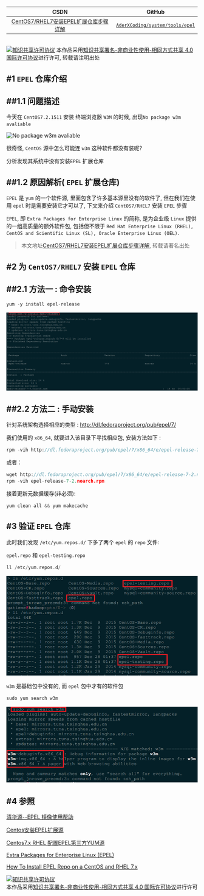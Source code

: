 | CSDN | GitHub |
|:----:|:------:|
| [CentOS7/RHEL7安装EPEL扩展仓库步骤详解](http://blog.csdn.net/gatieme/article/details/70232358) | [`AderXCoding/system/tools/epel`](https://github.com/gatieme/AderXCoding/tree/master/system/tools/epel) |


<br>
<a rel="license" href="http://creativecommons.org/licenses/by-nc-sa/4.0/"><img alt="知识共享许可协议" style="border-width:0" src="https://i.creativecommons.org/l/by-nc-sa/4.0/88x31.png" /></a>
本作品采用<a rel="license" href="http://creativecommons.org/licenses/by-nc-sa/4.0/">知识共享署名-非商业性使用-相同方式共享 4.0 国际许可协议</a>进行许可, 转载请注明出处
<br>



#1	`EPEL` 仓库介绍
-------

##1.1	问题描述
-------


今天在 `CentOS7.2.1511` 安装 终端浏览器 `W3M` 的时候, 出现`No package w3m avaliable`

![No package w3m avaliable](http://img.blog.csdn.net/20170418203100567?watermark/2/text/aHR0cDovL2Jsb2cuY3Nkbi5uZXQvZ2F0aWVtZQ==/font/5a6L5L2T/fontsize/400/fill/I0JBQkFCMA==/dissolve/70/gravity/SouthEast)


很奇怪, `CentOS`  源中怎么可能连 `w3m` 这种软件都没有装呢?

分析发现其系统中没有安装`EPEL` 扩展仓库

##1.2	原因解析( `EPEL` 扩展仓库)
-------


`EPEL` 是 `yum` 的一个软件源, 里面包含了许多基本源里没有的软件了, 但在我们在使用 `epel` 时是需要安装它才可以了, 下文来介绍 `CentOS7/RHEL7` 安装 `EPEL` 步骤

`EPEL`, 即 `Extra Packages for Enterprise Linux` 的简称, 是为企业级 `Linux` 提供的一组高质量的额外软件包, 包括但不限于 `Red Hat Enterprise Linux (RHEL), CentOS and Scientific Linux (SL), Oracle Enterprise Linux (OEL)`.


>本文地址[CentOS7/RHEL7安装EPEL扩展仓库步骤详解](http://blog.csdn.net/gatieme/article/details/70232358), 转载请著名出处


#2	为 `CentOS7/RHEL7` 安装 `EPEL` 仓库
-------


##2.1	方法一 : 命令安装
-------


```cpp
yum -y install epel-release
```

![install_epel](install_epel.png)



##2.2	方法二 : 手动安装
-------

针对系统架构选择相应的类型 : http://dl.fedoraproject.org/pub/epel/7/

我们使用的 `x86_64`, 就要进入该目录下寻找相应包, 安装方法如下 :

```cpp
rpm -vih http://dl.fedoraproject.org/pub/epel/7/x86_64/e/epel-release-7-2.noarch.rpm
```

或者：

```cpp
wget http://dl.fedoraproject.org/pub/epel/7/x86_64/e/epel-release-7-2.noarch.rpm
rpm -vih epel-release-7-2.noarch.rpm
```




接着更新元数据缓存(非必须):

```cpp
yum clean all && yum makecache
```

#3	验证 `EPEL` 仓库
-------

此时我们发现 `/etc/yum.repos.d/` 下多了两个 `epel` 的 `repo` 文件:

`epel.repo` 和 `epel-testing.repo`

```cpp
ll /etc/yum.repos.d/
```

![yum_list](yum_list.png)




`w3m` 是基础包中没有的, 而 `epel` 包中才有的软件包

```cpp
sudo yum search w3m
```

![search_w3m](serach_w3m.png)



#4	参照
-------

[清华源--EPEL 镜像使用帮助](https://mirrors.tuna.tsinghua.edu.cn/help/epel/)

[Centos安装EPEL扩展源](http://www.centoscn.com/image-text/install/2014/0830/3609.html)

[Centos7.x RHEL 配置EPEL第三方YUM源](http://blog.csdn.net/u011435712/article/details/48751275)

[Extra Packages for Enterprise Linux (EPEL)](http://fedoraproject.org/wiki/EPEL)

[How To Install EPEL Repo on a CentOS and RHEL 7.x](https://www.cyberciti.biz/faq/installing-rhel-epel-repo-on-centos-redhat-7-x/)

<a rel="license" href="http://creativecommons.org/licenses/by-nc-sa/4.0/"><img alt="知识共享许可协议" style="border-width:0" src="https://i.creativecommons.org/l/by-nc-sa/4.0/88x31.png" /></a>
<br>
本作品采用<a rel="license" href="http://creativecommons.org/licenses/by-nc-sa/4.0/">知识共享署名-非商业性使用-相同方式共享 4.0 国际许可协议</a>进行许可